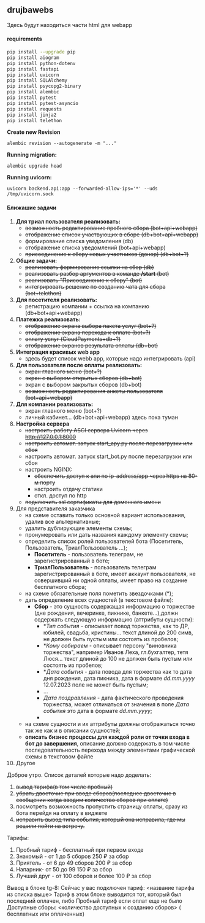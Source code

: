 ## drujbawebs
Здесь будут находиться части html для webapp

#### requirements
```bash
pip install --upgrade pip
pip install aiogram
pip install python-dotenv
pip install fastapi
pip install uvicorn
pip install SQLAlchemy
pip install psycopg2-binary
pip install alembic
pip install pytest
pip install pytest-asyncio
pip install requests
pip install jinja2
pip install telethon
```

**Create new Revision**
```shell
alembic revision --autogenerate -m "..."
```
**Running migration:**
```shell
alembic upgrade head
```
**Running uvicorn:**
```shell
uvicorn backend.api:app --forwarded-allow-ips='*' --uds /tmp/uvicorn.sock
```


#### Ближашие задачи

1. **Для триал пользователя реализовать:**
   - ~~возможность редактирование пробного сбора (bot+api+webapp)~~
   - ~~отображение список участвующих в сборе (db+bot+api+webapp)~~
   - формирование списка уведомления (db)
   - отображение списка уведомлений (bot+api+webapp)
   - ~~присоединение к сбору новых участников (донор) (db+bot+?)~~
2. **Общие задачи:**
   - ~~реализовать формирование ссылки на сбор (db)~~
   - ~~реализовать разбор аргументов в команде **/start** (bot)~~ 
   - ~~реализовать "Присоединение к сбору" (bot)~~
   - ~~интегрировать решение по созданию чата для сбора (bot+telethon)~~
3. **Для посетителя реализовать:**
   - регистрацию компании + ссылка на компанию (db+bot+api+webapp)  
4. **Платежка реализовать:**
   - ~~отображение экрана выбора пакета услуг (bot+?)~~
   - ~~отображение экрана перехода к оплате (bot+?)~~
   - ~~оплату услуг (CloudPayments+db+?)~~
   - ~~отображение экранов результата оплаты (db+bot)~~
5. **Интеграция красивых web app**
   - здесь будет список webb app, которые надо интегрировать (api) 
6. **Для пользователя после оплаты реализовать:**
   - ~~экран главного меню (bot+?)~~ 
   - ~~экран с выбором открытых сборов (db+bot)~~
   - экран с выбором закрытых сборов (db+bot)
   - ~~возможность редактирования анкеты пользователя (bot+api+webapp)~~
7. **Для компании реализовать:**
   - экран главного меню (bot+?)
   - личный кабинет... (db+bot+api+webapp) здесь пока туман
8. **Настройка сервера**
   - ~~настроить работу ASGI сервера Uvicorn через http://127.0.0.1:8000~~
   - ~~настроить автомат. запуск start_apy.py после перезагрузки или сбоя~~
   - настроить автомат. запуск start_bot.py после перезагрузки или сбоя
   - настроить NGINX:
     - ~~обеспечить доступ к апи по ip-address/app через https на 80-м порту~~
     - настроить отдачу статики
     - откл. доступ по http
   - ~~подключить ssl сертификаты для доменного имени~~
9. Для представителя заказчика
   - на схеме оставить только основной вариант использования, удалив все альтернативные;
   - удалить дублирующие элементы схемы;
   - пронумеровать или дать названия каждому элементу схемы;
   - определить список ролей пользователей бота (Посетитель, Пользователь, ТриалПользователь ...);
     - **Посетитель** - пользователь телеграм, не зарегистрированный в боте;
     - **ТриалПользователь** - пользователь телеграм зарегистрированный в боте, имеет аккаунт пользователя, не совершивший ни одной оплаты, имеет право на создание бесплатного сбора; 
   - на схеме обязательные поля пометить звездочками (*);
   - дать определение всех сущностей (в текстовом файле):
     - **Сбор** - это сущность содержащая информацию о торжестве (дне рождения, вечеринке, пикнике, банкете...),должн содержать следующую информацию (аттрибуты сущности):
       - \**Тип события* - описывает повод торжества, как то ДР, юбилей, свадьба, кристины... текст длиной до 200 симв, не должен быть пустым или состоять из пробелов;
       - \**Кому собираем* - описывает персону "виновника торжества", например Иванов Леха, гл.бухгалтер, тетя Люся... текст длиной до 100 не должен быть пустым или состоять из пробелов;
       - \**Дата события* - дата повода для торжества как то дата дня рождения, дата пикника, дата в формате *dd.mm.yyyy* 12.07.2023 поле не может быть пустым;
       - ...
       - *Дата поздравления* - дата фактического проведения торжества, может отличаться от значения в поле *Дата события* это дата в формате *dd.mm.yyyy*;
       - 
   - на схеме сущности и их аттрибуты должны отображаться точно так же как и в описании сущностей;
   - **описать бизнес процессы для каждой роли от точки входа в бот до завершения**, описание должно содержать в том числе последовательность перехода между элементами графической схемы в текстовом файле
10. Другое


Доброе утро.
Список деталей которые надо доделать:
1. ~~вывод тарифа(в том числе пробный)~~
2. ~~убрать двоеточие при вводе сборов(последнее двоеточие в сообщении когда вводим количество сборов при оплате)~~
3. посмотреть возможность пропустить страницу оплаты, сразу из бота перейдя на оплату в виджете
4. ~~исправить вывод типа события, который она исправила, где мы решили пойти на встречу.~~


Тарифы:
1. Пробный тариф - бесплатный при первом входе
2. Знакомый - от 1 до 5 сборов 250 ₽ за сбор
3. Приятель - от 6 до 49 сборов 200 ₽ за сбор
4. Напарник-  от 50 до 99 150 ₽ за сбор
5. Лучший друг - от 100 сборов и более 100 ₽ за сбор

Вывод в блоке tg-8:
Сейчас у вас подключен тариф: <название тарифа из списка выше>
Тариф в этом блоке выводится тот, который был последний оплачен, либо Пробный тариф если оплат еще не было
Доступные сборы: <количество доступных к созданию сборов> ( бесплатных или оплаченных)